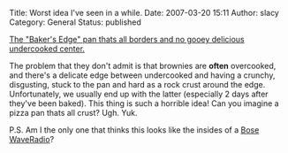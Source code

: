 Title: Worst idea I've seen in a while.
Date: 2007-03-20 15:11
Author: slacy
Category: General
Status: published

[The "Baker's Edge" pan thats all borders and no gooey delicious
undercooked center.](http://bakersedge.com)

The problem that they don't admit is that brownies are **often**
overcooked, and there's a delicate edge between undercooked and having a
crunchy, disgusting, stuck to the pan and hard as a rock crust around
the edge. Unfortunately, we usually end up with the latter (especially 2
days after they've been baked). This thing is such a horrible idea! Can
you imagine a pizza pan thats all crust? Ugh. Yuk.

P.S. Am I the only one that thinks this looks like the insides of a
[Bose
WaveRadio](http://www.bose.com/controller?event=VIEW_STATIC_PAGE_EVENT&url=/popup/tech_details/pop_dual_waveguide.jsp)?
